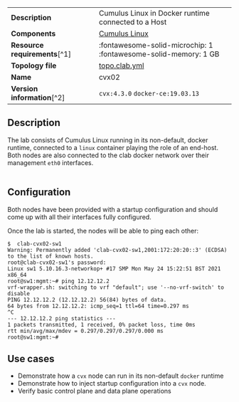 |                               |                                                                      |
| ----------------------------- | -------------------------------------------------------------------- |
| **Description**               | Cumulus Linux in Docker runtime connected to a Host                  |
| **Components**                | [Cumulus Linux][cvx]                                                 |
| **Resource requirements**[^1] | :fontawesome-solid-microchip: 1 <br/>:fontawesome-solid-memory: 1 GB |
| **Topology file**             | [topo.clab.yml][topofile]                                            |
| **Name**                      | cvx02                                                                |
| **Version information**[^2]   | `cvx:4.3.0` `docker-ce:19.03.13`                                     |

## Description
The lab consists of Cumulus Linux running in its non-default, docker runtime, connected to a `linux` container playing the role of an end-host. Both nodes are also connected to the clab docker network over their management `eth0` interfaces.

<div class="mxgraph" style="max-width:100%;border:1px solid transparent;margin:0 auto; display:block;" data-mxgraph="{&quot;page&quot;:0,&quot;zoom&quot;:1.5,&quot;highlight&quot;:&quot;#0000ff&quot;,&quot;nav&quot;:true,&quot;check-visible-state&quot;:true,&quot;resize&quot;:true,&quot;url&quot;:&quot;https://raw.githubusercontent.com/srl-labs/containerlab/diagrams/cvx.drawio&quot;}"></div>

## Configuration

Both nodes have been provided with a startup configuration and should come up with all their interfaces fully configured.

Once the lab is started, the nodes will be able to ping each other:

```
$  clab-cvx02-sw1
Warning: Permanently added 'clab-cvx02-sw1,2001:172:20:20::3' (ECDSA) to the list of known hosts.
root@clab-cvx02-sw1's password:
Linux sw1 5.10.16.3-networkop+ #17 SMP Mon May 24 15:22:51 BST 2021 x86_64
root@sw1:mgmt:~# ping 12.12.12.2
vrf-wrapper.sh: switching to vrf "default"; use '--no-vrf-switch' to disable
PING 12.12.12.2 (12.12.12.2) 56(84) bytes of data.
64 bytes from 12.12.12.2: icmp_seq=1 ttl=64 time=0.297 ms
^C
--- 12.12.12.2 ping statistics ---
1 packets transmitted, 1 received, 0% packet loss, time 0ms
rtt min/avg/max/mdev = 0.297/0.297/0.297/0.000 ms
root@sw1:mgmt:~#
```

## Use cases

* Demonstrate how a `cvx` node can run in its non-default `docker` runtime
* Demonstrate how to inject startup configuration into a `cvx` node.
* Verify basic control plane and data plane operations

[cvx]: https://www.nvidia.com/en-gb/networking/ethernet-switching/cumulus-vx/
[topofile]: https://github.com/srl-labs/containerlab/blob/master/lab-examples/cvx02/topo.clab.yml



<script type="text/javascript" src="https://cdn.jsdelivr.net/gh/hellt/drawio-js@main/embed2.js" async></script>
